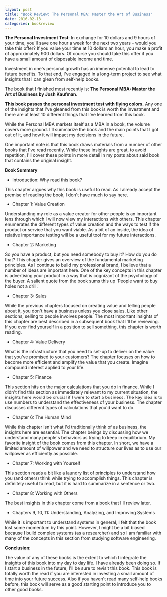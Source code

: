 ```yaml
---
layout: post
title: "Book Review: The Personal MBA: Master the Art of Business"
date: 2016-02-13
categories: bookreview
---
```


**The Personal Investment Test**: In exchange for 10 dollars and 9 hours of your time, you'll save one hour a week for the next two years - would you take this offer? If you value your time at 10 dollars an hour, you make a profit of approximately 900 dollars. Of course you should take this offer if you have a small amount of disposable income and time.

Investment in one's personal growth has an immense potential to lead to future benefits. To that end, I've engaged in a long-term project to see what insights that I can glean from self-help books.

The book that I finished most recently is: **The Personal MBA: Master the Art of Business by Josh Kaufman**.

**This book passes the personal investment test with flying colors.** Any one of the insights that I've gleaned from this book is worth the investment and there are at least 10 different things that I've learned from this book.

While the Personal MBA markets itself as a MBA in a book, the volume covers more ground. I'll summarize the book and the main points that I got out of it, and how it will impact my decisions in the future.

One important note is that this book draws materials from a number of other books that I've read recently. While these insights are great, to avoid repetition, I'll cover these points in more detail in my posts about said book that contains the original insight.

**Book Summary**

- Introduction: Why read this book?

This chapter argues why this book is useful to read. As I already accept the premise of reading the book, I don't have much to say here.

- Chapter 1: Value Creation

Understanding my role as a value creator for other people is an important lens through which I will now view my interactions with others. This chapter enumerates the different types of value creation and the ways to test if the product or service that you want viable. As a bit of an inside, the idea of relative importance testing will be a useful tool for my future interactions.

- Chapter 2: Marketing

So you have a product, but you need somebody to buy it? How do you do that? This chapter gives an overview of the fundamental marketing principles. As I continue to build my professional brand, I believe that a number of ideas are important here. One of the key concepts in this chapter is advertising your product in a way that is cognizant of the psychology of the buyer. A salient quote from the book sums this up 'People want to buy holes not a drill.'

- Chapter 3: Sales

While the previous chapters focused on creating value and telling people about it, you don't have a business unless you close sales. Like other sections, selling to people involves people. The most important insights of this chapter are best described in a subsequent book that I'll be reviewing. If you ever find yourself in a position to sell something, this chapter is worth reading.

- Chapter 4: Value Delivery

What is the infrastructure that you need to set-up to deliver on the value that you've promised to your customers? The chapter focuses on how to become more efficient and amplify the value that you create. Imagine compound interest applied to your life.

- Chapter 5: Finance

This section hits on the major calculations that you do in finance. While I didn't find this section as immediately relevant to my current situation, the insights here would be crucial if I were to start a business. The key idea is to use numbers to understand the effectiveness of your business. The chapter discusses different types of calculations that you'd want to do.

- Chapter 6: The Human Mind

While this chapter isn't what I'd traditionally think of as business, the insights here are essential. The chapter beings by discussing how we understand many people's behaviors as trying to keep in equilibrium. My favorite insight of the book comes from this chapter. In short, we have a limited amount of willpower and we need to structure our lives as to use our willpower as efficiently as possible.

- Chapter 7: Working with Yourself

This section reads a bit like a laundry list of principles to understand how you (and others) think while trying to accomplish things. This chapter is definitely useful to read, but it is hard to summarize in a sentence or two.

- Chapter 8: Working with Others

The best insights in this chapter come from a book that I'll review later.

- Chapters 9, 10, 11: Understanding, Analyzing, and Improving Systems

While it is important to understand systems in general, I felt that the book lost some momentum by this point. However, I might be a bit biased because I build complex systems (as a researcher) and so I am familiar with many of the concepts in this section from studying software engineering.

**Conclusion**:

The value of any of these books is the extent to which I integrate the insights of this book into my day to day life. I have already been doing so. If I start a business in the future, I'll be sure to revisit this book. This book is totally worth the read if you are interested in investing a small amount of time into your future success. Also if you haven't read many self-help books before, this book will serve as a good starting point to introduce you to other good books.
